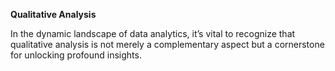 **Qualitative Analysis**

In the dynamic landscape of data analytics, it’s vital to recognize that qualitative analysis is not merely a complementary aspect but a cornerstone for unlocking profound insights.
